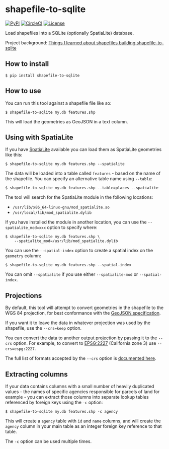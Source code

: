 # shapefile-to-sqlite

[![PyPI](https://img.shields.io/pypi/v/shapefile-to-sqlite.svg)](https://pypi.org/project/shapefile-to-sqlite/)
[![CircleCI](https://circleci.com/gh/simonw/shapefile-to-sqlite.svg?style=svg)](https://circleci.com/gh/simonw/shapefile-to-sqlite)
[![License](https://img.shields.io/badge/license-Apache%202.0-blue.svg)](https://github.com/simonw/shapefile-to-sqlite/blob/main/LICENSE)

Load shapefiles into a SQLite (optionally SpatiaLite) database.

Project background: [Things I learned about shapefiles building shapefile-to-sqlite](https://simonwillison.net/2020/Feb/19/shapefile-to-sqlite/)

## How to install

    $ pip install shapefile-to-sqlite

## How to use

You can run this tool against a shapefile file like so:

    $ shapefile-to-sqlite my.db features.shp

This will load the geometries as GeoJSON in a text column.

## Using with SpatiaLite

If you have [SpatiaLite](https://www.gaia-gis.it/fossil/libspatialite/index) available you can load them as SpatiaLite geometries like this:

    $ shapefile-to-sqlite my.db features.shp --spatialite

The data will be loaded into a table called `features` - based on the name of the shapefile. You can specify an alternative table name using `--table`:

    $ shapefile-to-sqlite my.db features.shp --table=places --spatialite

The tool will search for the SpatiaLite module in the following locations:

- `/usr/lib/x86_64-linux-gnu/mod_spatialite.so`
- `/usr/local/lib/mod_spatialite.dylib`

If you have installed the module in another location, you can use the `--spatialite_mod=xxx` option to specify where:

    $ shapefile-to-sqlite my.db features.shp \
        --spatialite_mod=/usr/lib/mod_spatialite.dylib

You can use the `--spatial-index` option to create a spatial index on the `geometry` column:

    $ shapefile-to-sqlite my.db features.shp --spatial-index

You can omit `--spatialite` if you use either `--spatialite-mod` or `--spatial-index`.

## Projections

By default, this tool will attempt to convert geometries in the shapefile to the WGS 84 projection, for best conformance with the [GeoJSON specification](https://tools.ietf.org/html/rfc7946).

If you want it to leave the data in whatever projection was used by the shapefile, use the `--crs=keep` option.

You can convert the data to another output projection by passing it to the `--crs` option. For example, to convert to [EPSG:2227](https://epsg.io/2227) (California zone 3) use `--crs=espg:2227`.

The full list of formats accepted by the `--crs` option is [documented here](https://pyproj4.github.io/pyproj/stable/api/crs.html#pyproj.crs.CRS.__init__).

## Extracting columns

If your data contains columns with a small number of heavily duplicated values - the names of specific agencies responsible for parcels of land for example - you can extract those columns into separate lookup tables referenced by foreign keys using the `-c` option:

    $ shapefile-to-sqlite my.db features.shp -c agency

This will create a `agency` table with `id` and `name` columns, and will create the `agency` column in your main table as an integer foreign key reference to that table.

The `-c` option can be used multiple times.